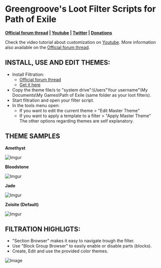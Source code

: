 # Greengroove's Loot Filter Scripts for Path of Exile

**[Official forum thread](https://www.pathofexile.com/forum/view-thread/1566921)
|
[Youtube](youtube.com/c/GreengroovePOE)
|
[Twitter](https://twitter.com/GreengroovePOE)
|
[Donations](https://www.paypal.com/cgi-bin/webscr?cmd=_s-xclick&hosted_button_id=ENRA8DXJ9TSBC)**

Check the video tutorial about customization on [Youtube](https://youtu.be/oDu5NT5qdxU). More information also available on the [Official forum thread](https://www.pathofexile.com/forum/view-thread/1566921).

## INSTALL, USE AND EDIT THEMES:

- Install Filtration:
  - [Official forum thread](https://www.pathofexile.com/forum/view-thread/1287447/)
  - [Get it here](https://github.com/ben-wallis/Filtration/releases)
- Copy the theme file/s to "system drive":\Users\"Your username"\My Documents\My Games\Path of Exile (same folder as your loot filters).
- Start filtration and open your filter script.
- In the tools menu open:
  - If you want to edit the current theme > "Edit Master Theme"
  - If you want to apply a template to a filter > "Apply Master Theme"
The other options regarding themes are self explanatory.

## THEME SAMPLES

**Amethyst**

![Imgur](http://i.imgur.com/6Mccuuy.jpg)

**Bloodstone**

![Imgur](http://i.imgur.com/f1altgo.jpg)

**Jade**

![Imgur](http://i.imgur.com/fGwPcde.jpg)

**Zoisite (Default)**

![Imgur](http://i.imgur.com/tnMqJRi.jpg)


## FILTRATION HIGHLIGTS:
- "Section Browser" makes it easy to navigate trough the filter.
- Use "Block Group Browser" to easily enable or disable parts (blocks).
- Create, Edit and use the provided color themes.

![Image](http://i.imgur.com/1KeRa4b.png)